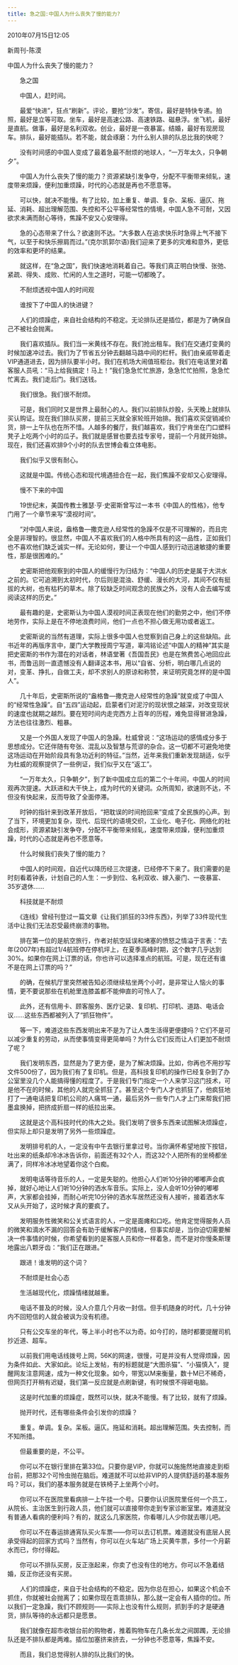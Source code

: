 ```yaml
---
title: 急之国:中国人为什么丧失了慢的能力?
---
```


2010年07月15日12:05

新周刊-陈漠

中国人为什么丧失了慢的能力？

　　急之国

　　中国人，赶时间。

　　最爱“快进”，狂点“刷新”。评论，要抢“沙发”。寄信，最好是特快专递。拍照，最好是立等可取。坐车，最好是高速公路、高速铁路、磁悬浮。坐飞机，最好是直航。做事，最好是名利双收。创业，最好是一夜暴富。结婚，最好有现房现车。排队，最好能插队。若不能，就会琢磨：为什么别人排的队总比我的快呢？

　　没有时间感的中国人变成了最着急最不耐烦的地球人，“一万年太久，只争朝夕”。

　　中国人为什么丧失了慢的能力？资源紧缺引发争夺，分配不平衡带来倾轧，速度带来烦躁，便利加重烦躁，时代的心态就是再也不愿意等。

　　可以快，就决不能慢。有了比较，加上重复、单调、复杂、呆板、逼仄、拖延、消耗、超出理解范围、失控和不公平等经常性的情境，中国人急不可耐，又因欲求未满而耐心等待，焦躁不安又心安理得。

　　急的心态带来了什么？欲速则不达。“大多数人在追求快乐时急得上气不接下气，以至于和快乐擦肩而过。”(克尔凯郭尔语)我们迎来了更多的灾难和意外，更低的效率和更坏的结果。

　　就这样，在“急之国”，我们快速地消耗着自己。等我们真正明白快慢、张弛、紧疏、得失、成败、忙闲的人生之道时，可能一切都晚了。

　　不耐烦透视中国人的时间观

　　谁按下了中国人的快进键？

　　人们的烦躁症，来自社会结构的不稳定。无论排队还是插位，都是为了确保自己不被社会抛离。

　　我们喜欢插队。我们当一米黄线不存在。我们抢出租车。我们在交通灯变黄的时候加速冲过去。我们为了节省五分钟去翻越马路中间的栏杆。我们由亲戚带着走VIP通道进去，因为排队要半小时。我们在机场大闹值班柜台。我们在电话里对着客服人员吼：“马上给我搞定！马上！”我们急急忙忙旅游，急急忙忙拍照，急急忙忙离去。我们走后门。我们送钱。

　　我们很急。我们很不耐烦。

　　可是，我们同时又是世界上最耐心的人。我们以前排队炒股，头天晚上就排队买认购证。现在我们排队买房，提前三天就全家轮班开始排。我们喜欢买促销减价货，排一上午队也在所不惜。人越多的餐厅，我们越喜欢，我们宁肯坐在门口塑料凳子上吃两个小时的瓜子。我们就是感冒也要去挂专家号，提前一个月就开始排。现在，我们还喜欢排9个小时的队去世博会看立体电影。

　　我们似乎又很有耐心。

　　这就是中国。传统心态和现代境遇扭合在一起，我们焦躁不安却又心安理得。

　　慢不下来的中国

　　19世纪末，美国传教士雅瑟·亨·史密斯曾写过一本书《中国人的性格》，他专门用了一个章节来写“漠视时间”。

　　“对中国人来说，盎格鲁—撒克逊人经常性的急躁不仅是不可理解的，而且完全是非理智的。很显然，中国人不喜欢我们的人格中所具有的这一品性，正如我们也不喜欢他们缺乏诚实一样。无论如何，要让一个中国人感到行动迅速敏捷的重要性，那是很困难的。”

　　史密斯把他观察到的中国人的缓慢行为归结为：“中国人的历史是属于大洪水之前的。它可追溯到太初时代，尔后则是混浊、舒缓、漫长的大河，其间不仅有挺拔的大树，也有枯朽的草木。除了较缺乏时间观念的民族之外，没有人会去编写或阅读这样的历史。”

　　最有趣的是，史密斯认为中国人漠视时间正表现在他们的勤劳之中，他们不停地劳作，实际上是在不停地浪费时间，他们一点也不担心做无用功或者返工。

　　史密斯说的当然有道理，实际上很多中国人也觉察到自己身上的这些缺陷。此书近年的再版序言中，厦门大学教授周宁写道，辜鸿铭论述“中国人的精神”其实是把史密斯的书作为潜在的对话者，林语堂著《吾国吾民》也是在煞费苦心地回应此书，而鲁迅则一直遗憾没有人翻译这本书，用以“自省、分析，明白哪几点说的对，变革、挣扎，自做工夫，却不求别人的原谅和称赞，来证明究竟怎样的是中国人”。

　　几十年后，史密斯所说的“盎格鲁—撒克逊人经常性的急躁”就变成了中国人的“经常性急躁”。自“五四”运动起，启蒙者们对泥泞的现状恨之越深，对改变现状的速度也就期之越烈。要在短时间内走完西方上百年的历程，难免显得冒进急躁，方法也往往激烈、粗暴。

　　又是一个外国人发现了中国人的急躁。杜威曾说：“这场运动的感情成分多于思想成分。它还伴随有夸张、混乱以及智慧与荒谬的杂合。这一切都不可避免地使这场运动在开始阶段具有急功近利的特征。”当然，近年来我们重新发现胡适，似乎为杜威的观察提供了一些例证，我们似乎又在“返工”。

　　“一万年太久，只争朝夕”，到了新中国成立后的第二个十年间，中国人的时间观再次提速。大跃进和大干快上，成为时代的关键词。众所周知，欲速则不达，不但没有快起来，反而导致了全面停滞。

　　时钟的指针来到改革开放后，“把耽误的时间抢回来”变成了全民族的心声。到了当下，环境更加复杂，现代、后现代的语境交织，工业化、电子化、网络化的社会成形，资源紧缺引发争夺，分配不平衡带来倾轧，速度带来烦躁，便利加重烦躁，时代的心态就是再也不愿意等。

　　什么时候我们丧失了慢的能力？

　　中国人的时间观，自近代以降历经三次提速，已经停不下来了。我们需要的是时刻看着钟表，计划自己的人生：一步到位、名利双收、嫁入豪门、一夜暴富、35岁退休……

　　科技就是不耐烦

　　《连线》曾经刊登过一篇文章《让我们抓狂的33件东西》，列举了33件现代生活中让我们无法忍受最终崩溃的事物。

　　排在第一位的是航空旅行，作者对航空延误和堵塞的愤怒之情溢于言表：“去年(2007年)有超过1/4航班停在停机坪上，在夏季高峰时期，这个数字几乎达到30%。如果你在网上订票的话，你也许可以选择准点的航班。可是，现在还有谁不是在网上订票的吗？”

　　的确，在候机厅里突然被告知必须继续枯坐两个小时，是非常让人恼火的事情，更不要说那些在机舱里连膝盖都不能伸直的可怜人了。

　　此外，还有信用卡、顾客服务、医疗记录、复印机、打印机、道路、电话会议……这些东西都被列入了“抓狂物件”。

　　等一下，难道这些东西发明出来不是为了让人类生活得更便捷吗？它们不是可以减少重复的劳动，从而使事情变得更简单吗？为什么它们反而让人们更加不耐烦了呢？

　　我们发明东西，显然是为了更方便，是为了解决烦躁。比如，你再也不用抄写文件500份了，因为我们有了复印机。但是，高科技复印机的操作已经复杂到了办公室里没几个人能搞得懂的程度了。于是我们专门指定一个人来学习这门技术，可是他不在的时候，其他的人就完全抓狂了。甚至这个专门人才也抓狂了，他疯狂地打了一通电话把复印机公司的人痛骂一通，最后另外一些专门人才上门来帮我们把墨盒换掉，把挤成折扇一样的纸拉出来。

　　这就是这个高科技时代的伟大之处。我们发明了很多东西来试图解决烦躁症，但实际上却只是发明了另外一些烦躁症。

　　发明排号机的人，一定没有中午去银行里拿过号。当你满怀希望地按下按钮，吐出来的纸条却冷冰冰告诉你，前面还有32个人，而这32个人把所有的坐椅都坐满了，同样冷冰冰地望着你这个白痴。

　　发明电话等待音乐的人，一定是失聪的。他担心人们听10分钟的嘟嘟声会疯掉，就好心地让人们听10分钟的洒水车音乐。实际上，没人会听10分钟的嘟嘟声，大家都会挂掉，而耐心听完10分钟的洒水车居然还没有人接听，接着洒水车又从头开始了，这时候才真的要疯了。

　　发明服务性微笑和公关式语言的人，一定是面瘫和口吃。他肯定觉得服务人员的微笑和滴水不漏的回答会有助于缓解客户的情绪，但事实却是，当你迫切需要解决一件事情的时候，你希望看到的是客服人员和你一样着急，而不是对你慢条斯理地露出八颗牙齿：“我们正在跟进。”

　　跟进！谁发明的这个词？

　　不耐烦是社会心态

　　生活越现代化，烦躁情绪就越重。

　　电话不普及的时候，没人介意几个月收一封信。但手机随身的时代，几十分钟内不回短信的人就会被讽为没有机德。

　　只有公交车坐的年代，等上半小时也不以为奇。如今打的，随时都要提醒司机抄近道、超车。

　　以前我们用电话线拨号上网，56K的网速，很慢，可是并没有人觉得烦躁，因为条件如此、大家如此。论坛上发帖，有的标题就是“大图杀猫”、“小猫慎入”，提醒网友注意网速，成为一种文化现象。如今，带宽以M来衡量，数十M已不稀奇，但网页打开稍有迟疑，我们第一反应就是点刷新键，有时候恨不得砸电脑。

　　这是时代加重的烦躁症，既然可以快，就决不能慢。有了比较，就有了烦躁。

　　抛开时代，还有哪些条件会引发你的烦躁？

　　重复。单调。复杂。呆板。逼仄。拖延和消耗。超出理解范围。失去控制，而不知所措。

　　但最重要的是，不公平。

　　你可以不在银行里排在第33位。只要你是VIP，你就可以施施然地直接走到柜台前，把那32个可怜虫抛在脑后。难道就不可以给非VIP的人提供舒适的基本服务吗？可以，我们的基本服务就是在铁椅子上坐两个小时。

　　你可以不在医院里看病排一上午挂一个号。只要你认识医院里任何一个员工，从院长、主治医生到行政人员，他们就可以直接带你走到专家诊断室里。难道就没有普通人看病的便利吗？有的，就这么几家医院，你看哪儿人少你就去哪儿吧。

　　你可以不在春运排通宵队买火车票——你可以去订机票。难道就没有底层人民承受得起的回家方式吗？当然有，你可以在火车站广场上买黄牛票，多付一个月薪水而已，你付得起。

　　你可以不排队买房，反正涨起来，你卖了也没有住的地方。你可以不急着结婚，反正你还没有买房。

　　人们的烦躁症，来自于社会结构的不稳定。因为你总在担心，如果这个机会不抓住，你就被社会抛离了；如果你现在乖乖排队，那么就一定会有人插你的位。所以我们一定急躁，我们不顾规则——实际上也没有什么规则，抓到手的才是硬通货，排队等待的永远都只是愿景。

　　我们就像在超市收银台前的购物者，推着购物车在几条长龙之间踯躅，无论排队还是不排队都是两难。插位加塞挤来挤去，一分钟也不愿意等，焦躁不安。

　　而且，我们总觉得别人排的队比我们的快。